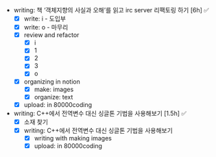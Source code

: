 - writing: 책 ‘객체지향의 사실과 오해’를 읽고 irc server 리팩토링 하기 [6h] ✅
    - [x]  write: i - 도입부
    - [x]  write: o - 마무리
    - [x]  review and refactor
        - [x]  i
        - [x]  1
        - [x]  2
        - [x]  3
        - [x]  o
    - [x]  organizing in notion
        - [x]  make: images
        - [x]  organize: text
    - [x]  upload: in 80000coding

- writing: C++에서 전역변수 대신 싱글톤 기법을 사용해보기 [1.5h] ✅
    - [x]  소재 찾기
    - [x]  writing: C++에서 전역변수 대신 싱글톤 기법을 사용해보기
        - [x]  writing with making images
        - [x]  upload: in 80000coding
